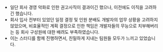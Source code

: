
- 일단 회사 경영 악화로 인한 권고사직이 결과이긴 했으나, 이전에도 이직을 고려하긴 했습니다.
- 회사 입사 전부터 있었던 일정 결정 및 인원 분배도 개발자의 업무 상황을 고려하지 않았으며, 비효율적인 계획 결정으로 인한 책임은 개발자들의 무능으로 치부해버리는 등 회사 구성원에 대한 배려도 부족하였습니다. 
- 이는 스터디를 함께 진행하면서, 친밀하게 지내는 팀원들 모두가 느끼고 있었습니다.